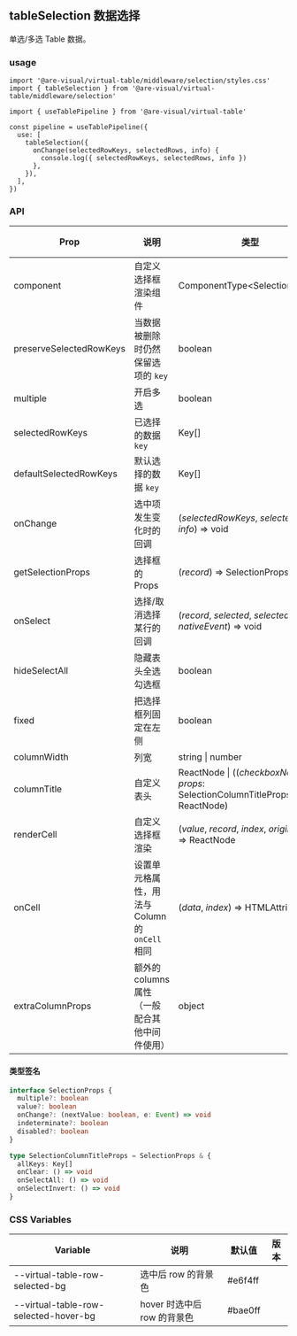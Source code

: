 ## tableSelection 数据选择

单选/多选 Table 数据。

### usage

```tsx
import '@are-visual/virtual-table/middleware/selection/styles.css'
import { tableSelection } from '@are-visual/virtual-table/middleware/selection'

import { useTablePipeline } from '@are-visual/virtual-table'

const pipeline = useTablePipeline({
  use: [
    tableSelection({
      onChange(selectedRowKeys, selectedRows, info) {
        console.log({ selectedRowKeys, selectedRows, info })
      },
    }),
  ],
})
```

### API

| Prop      | 说明 | 类型                          | 默认值 | 版本 |
| --------- | ---- | ----------------------------- | ------ | ---- |
| component | 自定义选择框渲染组件 | ComponentType\<SelectionProps\> |        |      |
| preserveSelectedRowKeys | 当数据被删除时仍然保留选项的 `key` | boolean | | |
| multiple | 开启多选 | boolean | true | |
| selectedRowKeys | 已选择的数据 `key` | Key[] | | |
| defaultSelectedRowKeys | 默认选择的数据 `key` | Key[] | | |
| onChange | 选中项发生变化时的回调 |  (*selectedRowKeys*, *selectedRows*, *info*) => void| | |
| getSelectionProps | 选择框的 Props | (*record*) => SelectionProps | | |
| onSelect | 选择/取消选择某行的回调 | (*record*, *selected*, *selectedRows*, *nativeEvent*) => void | | |
| hideSelectAll | 隐藏表头全选勾选框 | boolean | false | |
| fixed | 把选择框列固定在左侧 | boolean |  | |
| columnWidth | 列宽 |  string \| number| 32 | |
| columnTitle | 自定义表头 |  ReactNode \| ((*checkboxNode*, *props*: SelectionColumnTitleProps) => ReactNode)| | |
| renderCell | 自定义选择框渲染 | (*value*, *record*, *index*, *originNode*) => ReactNode | | |
| onCell | 设置单元格属性，用法与 Column 的 `onCell` 相同 | (*data*, *index*) => HTMLAttributes | | |
| extraColumnProps | 额外的 columns 属性（一般配合其他中间件使用） | object |  | |

#### 类型签名

```ts
interface SelectionProps {
  multiple?: boolean
  value?: boolean
  onChange?: (nextValue: boolean, e: Event) => void
  indeterminate?: boolean
  disabled?: boolean
}

type SelectionColumnTitleProps = SelectionProps & {
  allKeys: Key[]
  onClear: () => void
  onSelectAll: () => void
  onSelectInvert: () => void
}
```


### CSS Variables

| Variable                              | 说明                        | 默认值   | 版本 |
| ------------------------------------- | --------------------------- | -------- | ---- |
| --virtual-table-row-selected-bg       | 选中后 row 的背景色         | \#e6f4ff |      |
| --virtual-table-row-selected-hover-bg | hover 时选中后 row 的背景色 | \#bae0ff |      |
